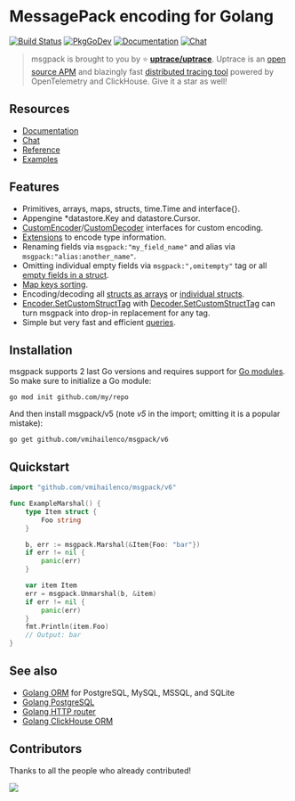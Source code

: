 # MessagePack encoding for Golang

[![Build Status](https://travis-ci.org/vmihailenco/msgpack.svg)](https://travis-ci.org/vmihailenco/msgpack)
[![PkgGoDev](https://pkg.go.dev/badge/github.com/vmihailenco/msgpack/v6)](https://pkg.go.dev/github.com/vmihailenco/msgpack/v6)
[![Documentation](https://img.shields.io/badge/msgpack-documentation-informational)](https://msgpack.uptrace.dev/)
[![Chat](https://discordapp.com/api/guilds/752070105847955518/widget.png)](https://discord.gg/rWtp5Aj)

> msgpack is brought to you by :star: [**uptrace/uptrace**](https://github.com/uptrace/uptrace).
> Uptrace is an [open source APM](https://uptrace.dev/get/open-source-apm.html) and blazingly fast
> [distributed tracing tool](https://get.uptrace.dev/compare/distributed-tracing-tools.html) powered
> by OpenTelemetry and ClickHouse. Give it a star as well!

## Resources

- [Documentation](https://msgpack.uptrace.dev)
- [Chat](https://discord.gg/rWtp5Aj)
- [Reference](https://pkg.go.dev/github.com/vmihailenco/msgpack/v6)
- [Examples](https://pkg.go.dev/github.com/vmihailenco/msgpack/v6#pkg-examples)

## Features

- Primitives, arrays, maps, structs, time.Time and interface{}.
- Appengine \*datastore.Key and datastore.Cursor.
- [CustomEncoder]/[CustomDecoder] interfaces for custom encoding.
- [Extensions](https://pkg.go.dev/github.com/vmihailenco/msgpack/v6#example-RegisterExt) to encode
  type information.
- Renaming fields via `msgpack:"my_field_name"` and alias via `msgpack:"alias:another_name"`.
- Omitting individual empty fields via `msgpack:",omitempty"` tag or all
  [empty fields in a struct](https://pkg.go.dev/github.com/vmihailenco/msgpack/v6#example-Marshal-OmitEmpty).
- [Map keys sorting](https://pkg.go.dev/github.com/vmihailenco/msgpack/v6#Encoder.SetSortMapKeys).
- Encoding/decoding all
  [structs as arrays](https://pkg.go.dev/github.com/vmihailenco/msgpack/v6#Encoder.UseArrayEncodedStructs)
  or
  [individual structs](https://pkg.go.dev/github.com/vmihailenco/msgpack/v6#example-Marshal-AsArray).
- [Encoder.SetCustomStructTag] with [Decoder.SetCustomStructTag] can turn msgpack into drop-in
  replacement for any tag.
- Simple but very fast and efficient
  [queries](https://pkg.go.dev/github.com/vmihailenco/msgpack/v6#example-Decoder.Query).

[customencoder]: https://pkg.go.dev/github.com/vmihailenco/msgpack/v6#CustomEncoder
[customdecoder]: https://pkg.go.dev/github.com/vmihailenco/msgpack/v6#CustomDecoder
[encoder.setcustomstructtag]:
  https://pkg.go.dev/github.com/vmihailenco/msgpack/v6#Encoder.SetCustomStructTag
[decoder.setcustomstructtag]:
  https://pkg.go.dev/github.com/vmihailenco/msgpack/v6#Decoder.SetCustomStructTag

## Installation

msgpack supports 2 last Go versions and requires support for
[Go modules](https://github.com/golang/go/wiki/Modules). So make sure to initialize a Go module:

```shell
go mod init github.com/my/repo
```

And then install msgpack/v5 (note _v5_ in the import; omitting it is a popular mistake):

```shell
go get github.com/vmihailenco/msgpack/v6
```

## Quickstart

```go
import "github.com/vmihailenco/msgpack/v6"

func ExampleMarshal() {
    type Item struct {
        Foo string
    }

    b, err := msgpack.Marshal(&Item{Foo: "bar"})
    if err != nil {
        panic(err)
    }

    var item Item
    err = msgpack.Unmarshal(b, &item)
    if err != nil {
        panic(err)
    }
    fmt.Println(item.Foo)
    // Output: bar
}
```

## See also

- [Golang ORM](https://github.com/uptrace/bun) for PostgreSQL, MySQL, MSSQL, and SQLite
- [Golang PostgreSQL](https://bun.uptrace.dev/postgres/)
- [Golang HTTP router](https://github.com/uptrace/bunrouter)
- [Golang ClickHouse ORM](https://github.com/uptrace/go-clickhouse)

## Contributors

Thanks to all the people who already contributed!

<a href="https://github.com/vmihailenco/msgpack/graphs/contributors">
  <img src="https://contributors-img.web.app/image?repo=vmihailenco/msgpack" />
</a>
